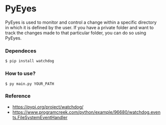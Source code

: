 # PyEyes

PyEyes is used to monitor and control a change within a specific directory in which it is defined by the user. If you have a private folder and want to track the changes made to that particular folder, you can do so using PyEyes.

### Dependeces
`$ pip install watchdog`

### How to use?
`$ py main.py YOUR_PATH`


### Reference

 - https://pypi.org/project/watchdog/
 - https://www.programcreek.com/python/example/96680/watchdog.events.FileSystemEventHandler
